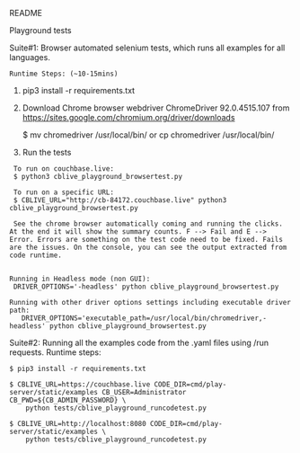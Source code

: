 README

Playground tests 


Suite#1: Browser automated selenium tests, which runs all examples for all languages.

    Runtime Steps: (~10-15mins)
   1) pip3 install -r requirements.txt
   
   2) Download Chrome browser webdriver ChromeDriver 92.0.4515.107 from https://sites.google.com/chromium.org/driver/downloads
       
       $ mv chromedriver /usr/local/bin/ or cp chromedriver /usr/local/bin/
   
   3) Run the tests

     To run on couchbase.live:
     $ python3 cblive_playground_browsertest.py

     To run on a specific URL:
     $ CBLIVE_URL="http://cb-84172.couchbase.live" python3 cblive_playground_browsertest.py
    
     See the chrome browser automatically coming and running the clicks. At the end it will show the summary counts. F --> Fail and E --> Error. Errors are something on the test code need to be fixed. Fails are the issues. On the console, you can see the output extracted from code runtime.

    
    Running in Headless mode (non GUI):
     DRIVER_OPTIONS='-headless' python cblive_playground_browsertest.py

    Running with other driver options settings including executable driver path:
       DRIVER_OPTIONS='executable_path=/usr/local/bin/chromedriver,-headless' python cblive_playground_browsertest.py


Suite#2: Running all the examples code from the .yaml files using /run requests.
    Runtime steps:
    
    $ pip3 install -r requirements.txt
    
    $ CBLIVE_URL=https://couchbase.live CODE_DIR=cmd/play-server/static/examples CB_USER=Administrator CB_PWD=${CB_ADMIN_PASSWORD} \
		python tests/cblive_playground_runcodetest.py
		
    $ CBLIVE_URL=http://localhost:8080 CODE_DIR=cmd/play-server/static/examples \
		python tests/cblive_playground_runcodetest.py
